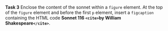 **Task 3** Enclose the content of the sonnet within a `figure` element. At the top of the `figure` element and before the first `p` element, insert a `figcaption` containing the HTML code **Sonnet 116 `<cite>`by William Shakespeare`</cite>`**.
